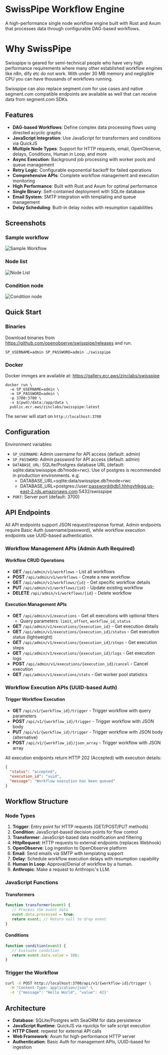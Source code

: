 # SwissPipe Workflow Engine

A high-performance single node workflow engine built with Rust and Axum that processes data through configurable DAG-based workflows.

# Why SwissPipe
Swisspipe is geared for semi-technical people who have very high performance requirements where many other established workflow engines like n8n, dify etc do not work. With under 30 MB memory and negligible CPU you can have thousands of workflows running.

Swisspipe can also replace segment.com for use cases and native segment.com compatible endpoints are available as well that can receive data from segment.com SDKs.

## Features

- **DAG-based Workflows**: Define complex data processing flows using directed acyclic graphs
- **JavaScript Integration**: Use JavaScript for transformers and conditions via QuickJS
- **Multiple Node Types**: Support for HTTP requests, email, OpenObserve, delays, Conditions, Human in Loop, and more
- **Async Execution**: Background job processing with worker pools and queue management
- **Retry Logic**: Configurable exponential backoff for failed operations
- **Comprehensive APIs**: Complete workflow management and execution monitoring
- **High Performance**: Built with Rust and Axum for optimal performance
- **Single Binary**: Self-contained deployment with SQLite database
- **Email System**: SMTP integration with templating and queue management
- **Delay Scheduling**: Built-in delay nodes with resumption capabilities

## Screenshots

### Sample workflow
![Sample Workflow](./screenshots/sample_workflow.png)

### Node list
![Node List](./screenshots/node_list.png)

### Condition node

![Condition node](./screenshots/condition_node.png)


## Quick Start

### Binaries

Download binaries from https://github.com/openobserve/swisspipe/releases and run.

```shell
SP_USERNAME=admin SP_PASSWORD=admin ./swisspipe 
```

### Docker

Docker immges are available at: https://gallery.ecr.aws/zinclabs/swisspipe

```shell
docker run \
  -e SP_USERNAME=admin \
  -e SP_PASSWORD=admin \
  -p 3700:3700 \
  -v $(pwd)/data:/app/data \
  public.ecr.aws/zinclabs/swisspipe:latest
```

The server will start on `http://localhost:3700`

## Configuration

Environment variables:

- `SP_USERNAME`: Admin username for API access (default: admin)
- `SP_PASSWORD`: Admin password for API access (default: admin)  
- `DATABASE_URL`: SQLite/Postgres database URL (default: sqlite:data/swisspipe.db?mode=rwc). Use of postgres is recommended in production environments. e.g.
  - DATABASE_URL=sqlite:data/swisspipe.db?mode=rwc
  - DATABASE_URL=postgres://user:password@db1.hhhgvhlkgg.us-east-2.rds.amazonaws.com:5432/swisspipe
- `PORT`: Server port (default: 3700)

## API Endpoints

All API endpoints support JSON request/response format. Admin endpoints require Basic Auth (username/password), while workflow execution endpoints use UUID-based authentication.

### Workflow Management APIs (Admin Auth Required)

#### Workflow CRUD Operations
- **GET** `/api/admin/v1/workflows` - List all workflows
- **POST** `/api/admin/v1/workflows` - Create a new workflow  
- **GET** `/api/admin/v1/workflows/{id}` - Get specific workflow details
- **PUT** `/api/admin/v1/workflows/{id}` - Update existing workflow
- **DELETE** `/api/admin/v1/workflows/{id}` - Delete workflow

#### Execution Management APIs
- **GET** `/api/admin/v1/executions` - Get all executions with optional filters
  - Query parameters: `limit`, `offset`, `workflow_id`, `status`
- **GET** `/api/admin/v1/executions/{execution_id}` - Get execution details
- **GET** `/api/admin/v1/executions/{execution_id}/status` - Get execution status (lightweight)
- **GET** `/api/admin/v1/executions/{execution_id}/steps` - Get execution steps
- **GET** `/api/admin/v1/executions/{execution_id}/logs` - Get execution logs
- **POST** `/api/admin/v1/executions/{execution_id}/cancel` - Cancel execution
- **GET** `/api/admin/v1/executions/stats` - Get worker pool statistics

### Workflow Execution APIs (UUID-based Auth)

#### Trigger Workflow Execution
- **GET** `/api/v1/{workflow_id}/trigger` - Trigger workflow with query parameters
- **POST** `/api/v1/{workflow_id}/trigger` - Trigger workflow with JSON body
- **PUT** `/api/v1/{workflow_id}/trigger` - Trigger workflow with JSON body (alternative)
- **POST** `/api/v1/{workflow_id}/json_array` - Trigger workflow with JSON array

All execution endpoints return HTTP 202 (Accepted) with execution details:
```json
{
  "status": "accepted",
  "execution_id": "uuid",
  "message": "Workflow execution has been queued"
}
```

## Workflow Structure

### Node Types

1. **Trigger**: Entry point for HTTP requests (GET/POST/PUT methods)
2. **Condition**: JavaScript-based decision points for flow control
3. **Transformer**: JavaScript-based data modification and filtering
4. **HttpRequest**: HTTP requests to external endpoints (replaces Webhook)
5. **OpenObserve**: Log ingestion to OpenObserve platform
6. **Email**: Send emails via SMTP with templating support
7. **Delay**: Schedule workflow execution delays with resumption capability
8. **Human In Loop**: Approval/Denial of workflow by a human.
9. **Anthropic**: Make a request to Anthropic's LLM.

### JavaScript Functions

#### Transformers
```javascript
function transformer(event) {
   // Process the event data
   event.data.processed = true;
   return event; // Return null to drop event
}
```

#### Conditions
```javascript
function condition(event) {
   // Evaluate condition
   return event.data.value > 100;
}
```

### Trigger the Workflow

```bash
curl -X POST http://localhost:3700/api/v1/{workflow-id}/trigger \
  -H "Content-Type: application/json" \
  -d '{"message": "Hello World", "value": 42}'
```

## Architecture

- **Database**: SQLite/Postgres with SeaORM for data persistence
- **JavaScript Runtime**: QuickJS via rquickjs for safe script execution
- **HTTP Client**: reqwest for external API calls
- **Web Framework**: Axum for high-performance HTTP server
- **Authentication**: Basic Auth for management APIs, UUID-based for ingestion

